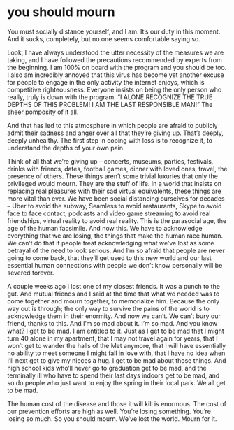 # you should mourn

You must socially distance yourself, and I am. It’s our duty in this moment. And it sucks, completely, but no one seems comfortable saying so.

Look, I have always understood the utter necessity of the measures we are taking, and I have followed the precautions recommended by experts from the beginning. I am 100% on board with the program and you should be too. I also am incredibly annoyed that this virus has become yet another excuse for people to engage in the only activity the internet enjoys, which is competitive righteousness. Everyone insists on being the only person who really, truly is down with the program. “I ALONE RECOGNIZE THE TRUE DEPTHS OF THIS PROBLEM! I AM THE LAST RESPONSIBLE MAN!” The sheer pomposity of it all.

And that has led to this atmosphere in which people are afraid to publicly admit their sadness and anger over all that they’re giving up. That’s deeply, deeply unhealthy. The first step in coping with loss is to recognize it, to understand the depths of your own pain.

Think of all that we’re giving up – concerts, museums, parties, festivals, drinks with friends, dates, football games, dinner with loved ones, travel, the presence of others. These things aren’t some trivial luxuries that only the privileged would mourn. They are the stuff of life. In a world that insists on replacing real pleasures with their sad virtual equivalents, these things are more vital than ever. We have been social distancing ourselves for decades – Uber to avoid the subway, Seamless to avoid restaurants, Skype to avoid face to face contact, podcasts and video game streaming to avoid real friendships, virtual reality to avoid real reality. This is the parasocial age, the age of the human facsimile. And now this. We have to acknowledge everything that we are losing, the things that make the human race human. We can’t do that if people treat acknowledging what we’ve lost as some betrayal of the need to look serious. And I’m so afraid that people are never going to come back, that they’ll get used to this new world and our last essential human connections with people we don’t know personally will be severed forever.

A couple weeks ago I lost one of my closest friends. It was a punch to the gut. And mutual friends and I said at the time that what we needed was to come together and mourn together, to memorialize him. Because the only way out is through; the only way to survive the pains of the world is to acknowledge them in their enormity. And now we can’t. We can’t bury our friend, thanks to this. And I’m so mad about it. I’m so mad. And you know what? I get to be mad. I am entitled to it. Just as I get to be mad that I might turn 40 alone in my apartment, that I may not travel again for years, that I won’t get to wander the halls of the Met anymore, that I will have essentially no ability to meet someone I might fall in love with, that I have no idea when I’ll next get to give my nieces a hug. I get to be mad about those things. And high school kids who’ll never go to graduation get to be mad, and the terminally ill who have to spend their last days indoors get to be mad, and so do people who just want to enjoy the spring in their local park. We all get to be mad.

The human cost of the disease and those it will kill is enormous. The cost of our prevention efforts are high as well. You’re losing something. You’re losing so much. So you should mourn. We’ve lost the world. Mourn for it.